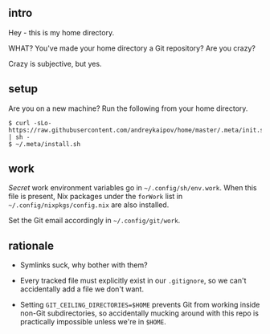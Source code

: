 ## intro

Hey - this is my home directory.

WHAT? You've made your home directory a Git repository? Are you crazy?

Crazy is subjective, but yes.

## setup

Are you on a new machine? Run the following from your home directory.

```console
$ curl -sLo- https://raw.githubusercontent.com/andreykaipov/home/master/.meta/init.sh | sh -
$ ~/.meta/install.sh
```

## work

_Secret_ work environment variables go in `~/.config/sh/env.work`. When this
file is present, Nix packages under the `forWork` list in
`~/.config/nixpkgs/config.nix` are also installed.

Set the Git email accordingly in `~/.config/git/work`.

## rationale

- Symlinks suck, why bother with them?

- Every tracked file must explicitly exist in our `.gitignore`, so we can't
  accidentally add a file we don't want.

- Setting `GIT_CEILING_DIRECTORIES=$HOME` prevents Git from working inside
  non-Git subdirectories, so accidentally mucking around with this repo is
  practically impossible unless we're in `$HOME`.
